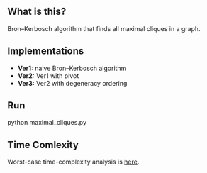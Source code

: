 ## What is this?
Bron–Kerbosch algorithm that finds all maximal cliques in a graph.

## Implementations
* **Ver1:** naive Bron–Kerbosch algorithm
* **Ver2:** Ver1 with pivot
* **Ver3:** Ver2 with degeneracy ordering

## Run
  python maximal_cliques.py

## Time Comlexity
Worst-case time-complexity analysis is [here](http://en.wikipedia.org/wiki/Bron%E2%80%93Kerbosch_algorithm#Worst-case_analysis).